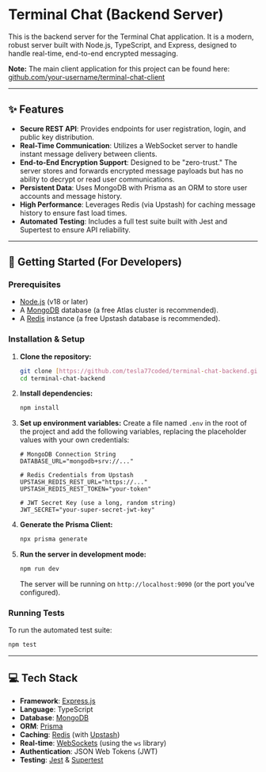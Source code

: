 # Terminal Chat (Backend Server)

This is the backend server for the Terminal Chat application. It is a modern, robust server built with Node.js, TypeScript, and Express, designed to handle real-time, end-to-end encrypted messaging.

**Note:** The main client application for this project can be found here: [github.com/your-username/terminal-chat-client](https://github.com/your-username/terminal-chat-client)

---

## ✨ Features

* **Secure REST API**: Provides endpoints for user registration, login, and public key distribution.
* **Real-Time Communication**: Utilizes a WebSocket server to handle instant message delivery between clients.
* **End-to-End Encryption Support**: Designed to be "zero-trust." The server stores and forwards encrypted message payloads but has no ability to decrypt or read user communications.
* **Persistent Data**: Uses MongoDB with Prisma as an ORM to store user accounts and message history.
* **High Performance**: Leverages Redis (via Upstash) for caching message history to ensure fast load times.
* **Automated Testing**: Includes a full test suite built with Jest and Supertest to ensure API reliability.

---

## 🚀 Getting Started (For Developers)

### Prerequisites

* [Node.js](https://nodejs.org/) (v18 or later)
* A [MongoDB](https://www.mongodb.com/) database (a free Atlas cluster is recommended).
* A [Redis](https://redis.io/) instance (a free Upstash database is recommended).

### Installation & Setup

1.  **Clone the repository:**
    ```bash
    git clone [https://github.com/tesla77coded/terminal-chat-backend.git](https://github.com/tesla77coded/terminal-chat-backend.git)
    cd terminal-chat-backend
    ```

2.  **Install dependencies:**
    ```bash
    npm install
    ```

3.  **Set up environment variables:**
    Create a file named `.env` in the root of the project and add the following variables, replacing the placeholder values with your own credentials:
    ```env
    # MongoDB Connection String
    DATABASE_URL="mongodb+srv://..."

    # Redis Credentials from Upstash
    UPSTASH_REDIS_REST_URL="https://..."
    UPSTASH_REDIS_REST_TOKEN="your-token"

    # JWT Secret Key (use a long, random string)
    JWT_SECRET="your-super-secret-jwt-key"
    ```

4.  **Generate the Prisma Client:**
    ```bash
    npx prisma generate
    ```

5.  **Run the server in development mode:**
    ```bash
    npm run dev
    ```
    The server will be running on `http://localhost:9090` (or the port you've configured).

### Running Tests

To run the automated test suite:
```bash
npm test
```

---

## 💻 Tech Stack

* **Framework**: [Express.js](https://expressjs.com/)
* **Language**: TypeScript
* **Database**: [MongoDB](https://www.mongodb.com/)
* **ORM**: [Prisma](https://www.prisma.io/)
* **Caching**: [Redis](https://redis.io/) (with [Upstash](https://upstash.com/))
* **Real-time**: [WebSockets](https://developer.mozilla.org/en-US/docs/Web/API/WebSockets_API) (using the `ws` library)
* **Authentication**: JSON Web Tokens (JWT)
* **Testing**: [Jest](https://jestjs.io/) & [Supertest](https://github.com/ladjs/supertest)
